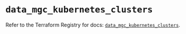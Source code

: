 # `data_mgc_kubernetes_clusters`

Refer to the Terraform Registry for docs: [`data_mgc_kubernetes_clusters`](https://registry.terraform.io/providers/magalucloud/mgc/0.39.0/docs/data-sources/kubernetes_clusters).
